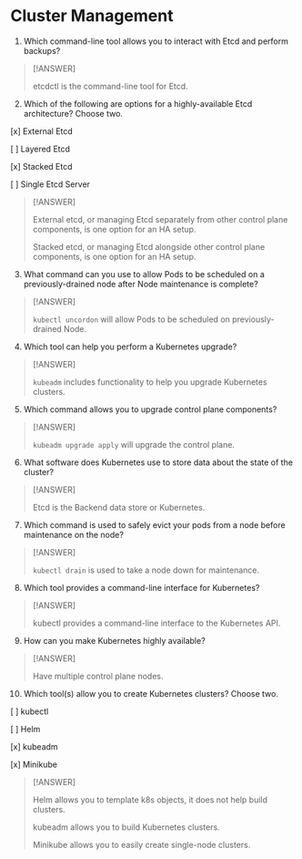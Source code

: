 # Cluster Management

1. Which command-line tool allows you to interact with Etcd and perform backups?

> [!ANSWER]
>
> etcdctl is the command-line tool for Etcd.

2. Which of the following are options for a highly-available Etcd architecture? Choose two.

[x] External Etcd

[ ] Layered Etcd

[x] Stacked Etcd

[ ] Single Etcd Server

> [!ANSWER]
>
> External etcd, or managing Etcd separately from other control plane components, is one option for an HA setup.
>
> Stacked etcd, or managing Etcd alongside other control plane components, is one option for an HA setup.

3. What command can you use to allow Pods to be scheduled on a previously-drained node after Node maintenance is complete?

> [!ANSWER]
>
> `kubectl uncordon` will allow Pods to be scheduled on previously-drained Node.

4. Which tool can help you perform a Kubernetes upgrade?

> [!ANSWER]
>
> `kubeadm` includes functionality to help you upgrade Kubernetes clusters.

5. Which command allows you to upgrade control plane components?

> [!ANSWER]
>
> `kubeadm upgrade apply` will upgrade the control plane.

6. What software does Kubernetes use to store data about the state of the cluster?

> [!ANSWER]
>
> Etcd is the Backend data store or Kubernetes.

7. Which command is used to safely evict your pods from a node before maintenance on the node?

> [!ANSWER]
>
> `kubectl drain` is used to take a node down for maintenance.

8. Which tool provides a command-line interface for Kubernetes?

> [!ANSWER]
>
> kubectl provides a command-line interface to the Kubernetes API.

9. How can you make Kubernetes highly available?

> [!ANSWER]
>
> Have multiple control plane nodes.

10. Which tool(s) allow you to create Kubernetes clusters? Choose two.

[ ] kubectl

[ ] Helm

[x] kubeadm

[x] Minikube

> [!ANSWER]
>
> Helm allows you to template k8s objects, it does not help build clusters.
> 
> kubeadm allows you to build Kubernetes clusters.
> 
> Minikube allows you to easily create single-node clusters.
